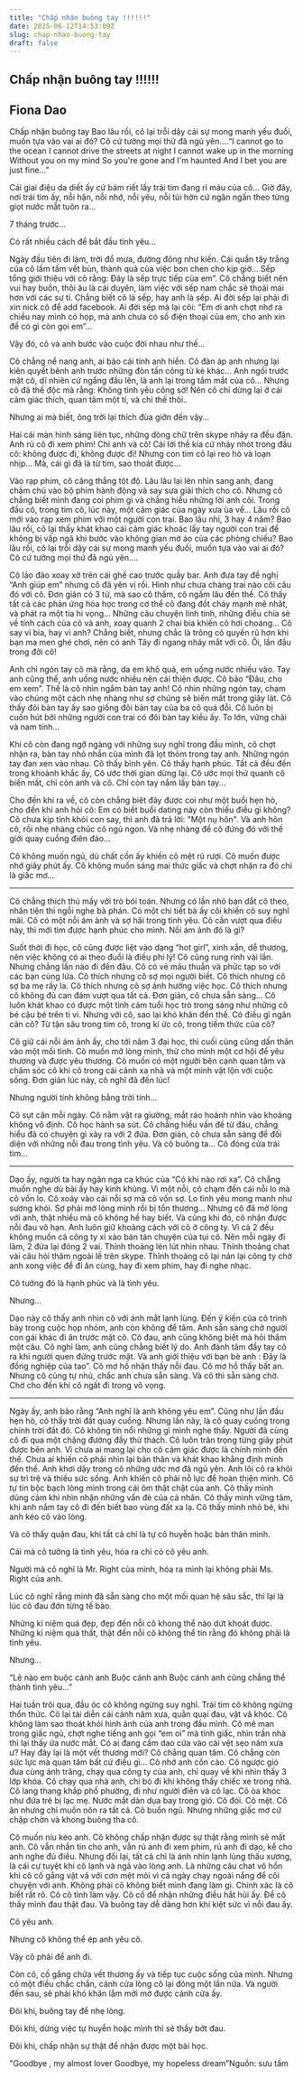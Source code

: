 ```yaml
---
title: "Chấp nhận buông tay !!!!!!"
date: 2025-06-12T14:53:09Z
slug: chap-nhan-buong-tay
draft: false
---
```


## Chấp nhận buông tay !!!!!!

## Fiona Dao

Chấp nhận buông tay
Bao lâu rồi, cô lại trỗi dậy cái sự mong manh yếu đuối, muốn tựa vào vai ai đó? Cô cứ tưởng mọi thứ đã ngủ yên….“I cannot go to the ocean
I cannot drive the streets at night
I cannot wake up in the morning
Without you on my mind
So you're gone and I'm haunted
And I bet you are just fine…”

Cái giai điệu da diết ấy cứ bám riết lấy trái tim đang rỉ máu của cô… Giờ đây, nơi trái tim ấy, nỗi hận, nỗi nhớ, nỗi yêu, nỗi tủi hờn cứ ngân ngấn theo từng giọt nước mắt tuôn ra…

7 tháng trước…

Có rất nhiều cách để bắt đầu tình yêu…

Ngày đầu tiên đi làm, trời đổ mưa, đường đông như kiến. Cái quần tây trắng của cô lấm tấm vết bùn, thành quả của việc bon chen cho kịp giờ… Sếp tổng giới thiệu với cô rằng: Đây là sếp trực tiếp của em”. Cô chẳng biết nên vui hay buồn, thôi âu là cái duyên, làm việc với sếp nam chắc sẽ thoải mái hơn với các sư tỉ. Chẳng biết cô là sếp, hay anh là sếp. Ai đời sếp lại phải đi xin nick cô để add facebook. Ai đời sếp mà lại côi: “Em ơi anh chợt nhớ ra chiều nay mình có họp, mà anh chưa có số điện thoại của em, cho anh xin để có gì còn gọi em”…

Vậy đó, cô và anh bước vào cuộc đời nhau như thế…

Cô chẳng nể nang anh, ai bảo cái tính anh hiền. Cô đàn áp anh nhưng lại kiên quyết bênh anh trước những đòn tấn công từ kẻ khác… Anh ngồi trước mặt cô, dĩ nhiên cứ ngẩng đầu lên, là anh lại trong tầm mắt của cô… Nhưng cô đã thề độc mà rằng: Không tình yêu công sở! Nên cô chỉ dừng lại ở cái cảm giác thích, quan tâm một tí, và chỉ thế thôi..

Nhưng ai mà biết, ông trời lại thích đùa giỡn đến vậy…

Hai cái màn hình sáng liên tục, những dòng chữ trên skype nhảy ra đều đặn. Anh rủ cô đi xem phim! Chỉ anh và cô! Cái lời thề kia cứ nhảy nhót trong đầu cô: không được đi, không được đi! Nhưng con tim  cô lại reo hò và loạn nhịp… Mà, cái gì đã là từ tim, sao thoát được…

Vào rạp phim, cô căng thẳng tột độ. Lâu lâu lại lén nhìn sang anh, đang chăm chú vào bộ phim hành động và say sưa giải thích cho cô. Nhưng cô chẳng biết mình đang coi phim gì và chẳng hiểu những lời anh côi. Trong đầu cô, trong tim cô, lúc này, một cảm giác của ngày xưa ùa về… Lâu rồi cô mới vào rạp xem phim với một người con trai. Bao lâu nhỉ, 3 hay 4 năm? Bao lâu rồi, cô lại thấy khát khao cái cảm giác khoác lấy tay người con trai để không bị vấp ngã khi bước vào không gian mờ áo của các phòng chiếu? Bao lâu rồi, cô lại trỗi dậy cái sự mong manh yếu đuối, muốn tựa vào vai ai đó? Cô cứ tưởng mọi thứ đã ngủ yên….

Cô lảo đảo xoay xở trên cái ghế cao trước quầy bar. Anh đưa tay đề nghị “Anh giúp em” nhưng cô đã yên vị rồi. Hình như chưa chàng trai nào côi câu đó với cô. Đơn giản có 3 từ, mà sao cô thấm, cô ngấm lâu đến thế. Cô thấy tất cả các phản ứng hóa học trong cơ thể cô đang đốt cháy mạnh mẽ nhât, và phát ra một tia hi vọng… Những câu chuyện linh tinh, những điều chia sẻ về tính cách của cô và anh, xoay quanh 2 chai bia khiến cô hơi choáng… Cô say vì bia, hay vì anh? Chẳng biết, nhưng chắc là trông cô quyến rũ hơn khi bạn ma men ghé chơi, nên có anh Tây đi ngang nháy mắt với cô. Ôi, lần đầu trong đời cô!

Anh chỉ ngón tay cô mà rằng, da em khô quá, em uống nước nhiều vào. Tay anh cũng thế, anh uống nước nhiều nên cái thiện được. Cô bảo “Đâu, cho em xem”. Thế là cô nhìn ngắm bàn tay anh! Cô nhìn những ngón tay, chạm vào chúng một cách nhẹ nhàng như sợ chúng sẽ biến mất trong giây lát. Cô thấy đôi bàn tay ấy sao giống đôi bàn tay của ba cô quá đỗi. Cô luôn bị cuốn hút bởi những người con trai có đôi bàn tay kiểu ấy. To lớn, vững chãi và nam tính… 

Khi cô còn đang ngỡ ngàng với những suy nghĩ trong đầu mình, cô chợt nhận ra, bàn tay nhỏ nhắn của mình đã lọt thỏm trong tay anh. Những ngón tay đan xen vào nhau. Cô thấy bình yên. Cô thấy hạnh phúc. Tất cả đều đến trong khoảnh khắc ấy, Cô ước thời gian dừng lại. Cô ước mọi thứ quanh cô biến mất, chỉ còn anh và cô. Chỉ còn tay nắm lấy bàn tay...

Cho đến khi ra về, cô còn chẳng biêt đây được coi như một buổi hẹn hò, cho đến khi anh hỏi cô: Em có biết buổi dating này còn thiếu điều gì không? Cô chưa kịp tỉnh khỏi con say, thì anh đã trả lời: "Một nụ hôn". Và anh hôn cô, rồi nhẹ nhàng chúc cô ngủ ngon. Và nhẹ nhàng để cô đứng đó với thế giới quay cuồng điên đảo…

Cô không muốn ngủ, dù chất cồn ấy khiến cô mệt rũ rượi. Cô muốn được nhớ giây phút ấy. Cô không muốn sáng mai thức giấc và chợt nhận ra đó chỉ là giấc mơ…



***
Cô chẳng thích thú mấy với trò bói toán. Nhưng có lần nhỏ bạn dắt cô theo, nhân tiện thì ngồi nghe bà phán. Có một chi tiết bà ấy côi khiến cô suy nghĩ mãi. Cô có một nỗi ám ảnh và sợ hãi trong tình yêu. Cô cần vượt qua điều này, thì mới tìm được hạnh phúc cho mình. Nối ám ảnh đó là gì?

Suốt thời đi học, cô cũng được liệt vào dạng “hot girl”, xinh xắn, dễ thương, nên việc không có ai theo đuổi là điều phi lý! Cô cũng rung rinh vài lần. Nhưng chẳng lần nào đi đến đâu. Cô có vẻ mâu thuẫn và phức tạp so với các bạn cùng lứa. Cô thích nhưng cô sợ mọi người biết. Cô thích nhưng cô sợ ba mẹ rầy la. Cô thích nhưng cô sợ ảnh hưởng việc học. Cô thích nhưng cô không đủ can đám vượt qua tất cả. Đơn giản, cô chưa sẵn sàng… Cô luôn khát khao có được một tình cảm tuổi học trò trong sáng như những cô bé cậu bé trên ti vi. Nhưng với cô, sao lại khó khăn đến thế. Có điều gì ngăn cản cô? Từ tận sâu trong tim cô, trong kí ức cô, trong tiềm thức của cô?

Cô giữ cái nỗi ám ảnh ấy, cho tới năm 3 đại học, thì cuối cùng cũng dấn thân vào một mối tình. Cô muốn mở lòng mình, thử cho mình một cơ hội để yêu thương và được yêu thương. Cô muốn có một người bên cạnh quan tâm và chăm sóc cô khi cô trong cái cảnh xa nhà và một mình vật lộn với cuộc sống. Đơn giản lúc này, cô nghĩ đã đến lúc!

Nhưng người tính không bằng trời tính…

Cô sụt cân mỗi ngày. Cô nằm vật ra giường, mắt ráo hoảnh nhìn vào khoảng không vô định. Cô học hành sa sút. Cô chẳng hiểu vấn đề từ đâu, chẳng hiểu đã có chuyện gì xảy ra với 2 đứa. Đơn giản, cô chưa sẵn sàng để đối diện với những nỗi đau trong tình yêu. Và cô buông ta… Cô đóng cửa trái tim…

***
Dạo ấy, người ta hay ngân nga ca khúc của “Có khi nào rơi xa”. Cô chẳng muốn nghe dù bài ấy hay kinh khủng. Vì một nỗi, cô chạm đến cái nỗi lo mà cô vốn lo. Cô xoáy vào cái nỗi sợ mà cô vốn sợ. Lo tình yêu mong manh như sương khói. Sợ phải mở lòng mình rồi bị tổn thương… Nhưng cô đã mở lòng với anh, thật nhiều mà cô không hề hay biết. Và cũng khi đó, cô nhận được nỗi đau vô hạn.
Anh luôn giữ khoảng cách với cô ở công ty. Vì cả 2 đều không muốn cả công ty xì xào bàn tán chuyện của tụi cô. Nên mỗi ngày đi làm, 2 đứa lại đóng 2 vai. Thỉnh thoảng lén lút nhìn nhau. Thỉnh thoảng chat vài câu hỏi thăm ngoài lề trên skype. Thỉnh thoảng cô lại nán lại công ty chờ anh xong việc để đi ăn cùng, hay đi xem phim, hay đi nghe nhạc.

Cô tưởng đó là hạnh phúc và là tình yêu.

Nhưng…

Dạo này cô thấy anh nhìn cô với ánh mắt lạnh lùng. Đến ý kiến của cô trình bày trong cuộc họp nhóm, anh còn không để tâm. Anh sẵn sàng chở người con gái khác đi ăn trước mặt cô.  Cô đau, anh cũng không biết mà hỏi thăm một câu. Cô nghỉ làm, anh cũng chẳng biết lý do. Anh đành tâm đẩy tay cô ra khi người quen đứng trước mặt. Và anh giới thiệu với bạn bè anh : Đây là đồng nghiệp của tao”. Cô mơ hồ nhận thấy nỗi đau. Cô mơ hồ thấy bất an. Nhưng cô cũng tự nhủ, chắc anh chưa sẵn sàng. Và cô thì sẵn sàng chờ. Chờ cho đến khi cô ngất đi trong vô vọng.



***
Ngày ấy, anh bảo rằng “Anh nghĩ là anh không yêu em”. Cũng như lần đầu hẹn hò, cô thấy trời đất quay cuồng. Nhưng lần này, là cô quay cuồng trong chính trời đất đó. Cô không tin nổi những gì mình nghe thấy. Người đã cùng cô đi qua một chặng đường đầy thử thách. Cô luôn trân trọng từng giây phút được bên anh. Vì chưa ai mang lại cho cô cảm giác được là chính mình đến thế. Chưa ai khiến cô phải nhìn lại bản thân và khát khao khẳng định mình đến thế. Anh khơi dậy trong cô những ước mơ đã ngủ yên. Anh lôi cô ra khỏi sự trì trệ và thiếu sức sống. Anh khiến cô phải nỗ lực để hoàn thiện mình. Cô tự tin bộc bạch lòng mình trong cái ôm thật chặt của anh. Cô thấy mình dũng cảm khi nhìn nhận những vấn đè của cá nhân. Cô thấy mình vững tâm, khi anh nắm tay cô đi đến biết bao vùng đất xa lạ. Cô thấy mình nhỏ bé, khi anh kéo cô vào lòng.

Và cô thấy quặn đau, khi tất cả chỉ là tự cô huyễn hoặc bản thân mình.

Cái mà cô tưởng là tình yêu, hóa ra chỉ có cô yêu anh.

Người mà cô nghĩ là Mr. Right của mình, hóa ra mình lại không phải Ms. Right của anh.

Lúc cô nghĩ rằng mình đã sẵn sàng cho một mối quan hệ sâu sắc, thì lại là lúc cô đau đớn từng tế bào.

Những kỉ niệm quá đẹp, đẹp đến nỗi cô khong thể nào dứt khoát được. Những kỉ niệm quá thất, thật đến nỗi cô không thể tin rằng đó không phải là tình yêu.

Nhưng…

“Lẽ nào em buộc cánh anh
Buộc cánh anh
Buộc cánh anh cũng chẳng thể thành tình yêu…”

Hai tuần trôi qua, đầu óc cô không ngừng suy nghĩ. Trái tim cô không ngừng thổn thức. Cô lại tái diễn cái cảnh năm xưa, quằn quại đau, vật vã khóc. Cô không làm sao thoát khỏi hình ảnh của anh trong đầu mình. Cô mê man trong giấc ngủ, chợt nghe tiếng anh gọi “em oi” mà tỉnh giấc, nhìn trần nhà thì lại thấy ứa nước mắt. Có ai đang cầm dao cứa vào cái vệt sẹo năm xưa ư? Hay đây lại là một vết thương mới? Cô chẳng quan tâm. Cô chẳng còn sức lực mà quan tâm bất cứ điều gì…
Cô nhớ anh cồn cào. Cô ngược gió đua cùng ánh trăng, chạy qua công ty của anh, chỉ quay về khi nhìn thấy 3 lớp khóa. Cô chạy qua nhà anh, chỉ bỏ đi khi không thấy chiếc xe trong nhà. Cô lang thang khắp phố phường, đi như người điên và cô lạc. Cô òa khóc như đứa trẻ bị lạc mẹ. Nước mắt dàn dụa bay trong gió. Cô đói. Cô mệt. Cô ăn nhưng chỉ muốn nôn ra tất cả. Cô buồn ngủ. Nhưng những giấc mơ cứ chập chờn và khong buông tha cô. 

Cô muốn níu kéo anh. Cô không chấp nhận được sự thật rằng mình sẽ mất anh. Cô vẫn nhắn tin cho anh, vẫn rủ anh đi xem phim, rủ anh đi dạo, kể cho anh nghe đủ điều. Nhưng đổi lại, tất cả chỉ là ánh nhìn lạnh lùng thấu xương, là cái cự tuyệt khi cô lạnh và ngả vào lòng anh. Là những câu chat vô hồn khi cô cố gắng vật vã với cơn mệt mỏi vì cả ngày chạy ngoài nắng để côi chuyện với anh. Không phải cô không biết mình đang làm gì. Chính xác là cô biết rất rõ. Cô cô tình làm vậy. Cô cố để nhận những điều hắt hủi ấy. Để cô thấy mình đau thật đau. Và buông tay dễ dàng hơn khi kiệt sức vì nỗi đau ấy.

Cô yêu anh.

Nhưng cô không thể ép anh yêu cô.

Vậy cô phải để anh đi.

Còn cô, cố gắng chữa vết thương ấy và tiếp tục cuộc sống của mình. Nhưng có một điều chắc chắn, cảnh cửa lòng cô lại đóng một lần nữa. Và người đến sau, sẽ phải khó khăn lắm mới mở được cánh cửa ấy.

Đôi khi, buông tay để nhẹ lòng.

Đôi khi, dừng việc tự huyễn hoặc mình thì sẽ thấy bớt đau.

Đôi khi, chấp nhận sự thật để nhận được một bài học.

"Goodbye , my almost lover
Goodbye, my hopeless dream”Nguồn: sưu tầm